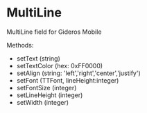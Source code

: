 # MultiLine
MultiLine field for Gideros Mobile

Methods:
- setText (string)
- setTextColor (hex: 0xFF0000)
- setAlign (string: 'left','right','center','justify')
- setFont (TTFont, lineHeight:integer)
- setFontSize (integer)
- setLineHeight (integer)
- setWidth (integer)

